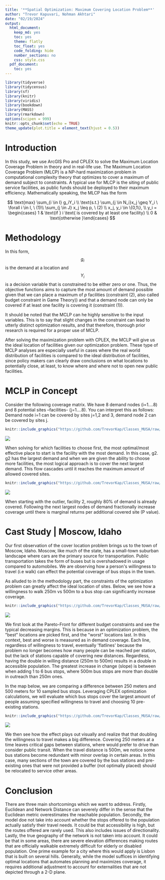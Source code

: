 ```yaml
---
title: '**Spatial Optimization: Maximum Covering Location Problem**'
author: "Trevor Kapuvari, Nohman Akhtari"
date: "02/19/2024"
output:
  html_document:
    keep_md: yes
    toc: yes
    theme: flatly
    toc_float: yes
    code_folding: hide
    number_sections: no
    css: style.css
  pdf_document:
    toc: yes
---
```



```r
library(tidyverse)
library(tidycensus)
library(sf)
library(knitr)
library(viridis)
library(bookdown)
library(MASS)
library(rmarkdown)
options(scipen = 999)
knitr::opts_chunk$set(echo = TRUE)
theme_update(plot.title = element_text(hjust = 0.5))
```


# Introduction
In this study, we use ArcGIS Pro and CPLEX to solve the Maximum Location Coverage Problem in theory and in real-life use. The Maximum Location Coverage Problem (MLCP) is a NP-hard maximization problem in computational complexity theory that optimizes to cover a maximum of demand subject to constraints. A typical use for MLCP is the siting of public service facilities, as public funds should be deployed to their maximum efficiency. Mathematically speaking, the MLCP has the form


$$
\text{max} \sum_{i \in I} g_iY_i \\
\text{s.t.} \sum_{j \in N_i}x_j \geq Y_i \ \forall i \in I, \ (1)\\
\sum_{j \in J} x_j \leq p, \ (2) \\
x_j, y_i \in \{0,1\}, \\
y_i = \begin{cases} 1 & \text{if } i \text{ is covered by at least one facility} \\
                    0 & \text{otherwise }\end{cases}
$$

# Methodology

In this form, $$g_i$$ is the demand at a location and $$Y_i$$ is a decision variable that is constrained to be either zero or one. Thus, the objective functions aims to capture the most amount of demand possible given that we can place a maximum of $p$ facilities (constraint (2), also called budget constraint in Game Theory)) and that a demand node can only be covered if at least one facility is covering it (constraint (1)).

It should be noted that the MCLP can he highly sensitive to the input variables. This is to say that slight changes in the constraint can lead to utterly distinct optimization results, and that therefore, thorough prior research is required for a proper use of MCLP.

After solving the maximization problem with CPLEX, the MCLP will give us the ideal location of facilities given our optimization problem. These type of MCLP analyses are especially useful in cases where the real world distribution of facilities is compared to the ideal distribution of facilities, since policy makers can clearly draw conclusions on what locations to potentially close, at least, to know where and where not to open new public facilities.

# MCLP in Concept

Consider the following coverage matrix. We have 8 demand nodes (i=1....8)
and 8 potential sites –facilities- (j=1....8). You can interpret this as follows:
Demand node i=1 can be covered by sites j=1,2 and 3, demand node 2 can be
covered by sites j.


```r
knitr::include_graphics("https://github.com/TrevorKap/Classes_MUSA/raw/e3a51a54503019804be0736d3863cf56d10efb12/SpatialOptimization/MatrixHW1.png")
```

![](https://github.com/TrevorKap/Classes_MUSA/raw/e3a51a54503019804be0736d3863cf56d10efb12/SpatialOptimization/MatrixHW1.png)<!-- -->

When solving for which facilities to choose first, the most optimal/most effective place to start is the facility with the most demand. In this case, g2. g2 has the largest demand and when we are given the ability to choose more facilities, the most logical approach is to cover the next largest demand. This flow cascades until it reaches the maximum amount of allowed covered sites.



```r
knitr::include_graphics("https://github.com/TrevorKap/Classes_MUSA/raw/acbff38ff5cb1b18fb2719a1d426b8a908301f10/SpatialOptimization/PartA.png")
```

![](https://github.com/TrevorKap/Classes_MUSA/raw/acbff38ff5cb1b18fb2719a1d426b8a908301f10/SpatialOptimization/PartA.png)<!-- -->

When starting with the outlier, facility 2, roughly 80% of demand is already covered. Following the next largest nodes of demand fractionally increase coverage until there is marginal returns per additional covered site (P value).

# Cast Study | Moscow, Idaho

Our first observation of the cover location problem brings us to the town of Moscow, Idaho. Moscow, like much of the state, has a small-town suburban landscape where cars are the primary source for transportation. Public transportation takes the form of buses but is overshadowed in usage compared to automobiles. We are observing how a person's willingness to travel (i.e walk) can effect the potential coverage of bus stops in the town. 

As alluded to in the methodology part, the constraints of the optimization problem can greatly affect the ideal location of sites. Below, we see how a willingness to walk 250m vs 500m to a bus stop can significantly increase coverage. 


```r
knitr::include_graphics("https://github.com/TrevorKap/Classes_MUSA/raw/0cd9832396cc9eb5e1d218bfea1cdc3129fcf0f2/SpatialOptimization/SpatialOptHW1.png")
```

![](https://github.com/TrevorKap/Classes_MUSA/raw/0cd9832396cc9eb5e1d218bfea1cdc3129fcf0f2/SpatialOptimization/SpatialOptHW1.png)<!-- -->

We first look at the Pareto-Front for different budget constraints and see the typical decreasing margins. This is because in an optimization problem, the "best" locations are picked first, and the "worst" locations last. In this context, best and worse is measured as in demand coverage. Each line, regardless of willingness to travel, eventually 'flatlines' because the problem no longer becomes how many people can be reached per station, but the lack of stations capable of covering new distances. Regardless, having the double in willing distance (250m to 500m) results in a double in accessible population. The greatest increase in change (slope) is between when adding 1 to 6 bus stops, where 500m bus stops are more than double in outreach than 250m ones. 

In the map below, we are comparing a difference between 250 meters and 500 meters for 10 sampled bus stops. Leveraging CPLEX optimization calculations, we will evaluate which bus stops cover the largest amount of people assuming specified willingness to travel and choosing 10 pre-existing stations.  


```r
knitr::include_graphics("https://github.com/TrevorKap/Classes_MUSA/raw/07c1cc0cfadea9492a46b1b9558bdf460171e594/SpatialOptimization/Optimized%20Bus%20Stop.png")
```

![](https://github.com/TrevorKap/Classes_MUSA/raw/07c1cc0cfadea9492a46b1b9558bdf460171e594/SpatialOptimization/Optimized%20Bus%20Stop.png)<!-- -->


We then see how the effect plays out visually and realize that that doubling the willingness to travel makes a big difference. Covering 250 meters at a time leaves critical gaps between stations, where would prefer to drive than consider public transit. When the travel distance is 500m, we notice some bus stations become redundant with minor overlap in certain areas. In this case, many sections of the town are covered by the bus stations and pre-existing ones that were not provided a buffer (not optimally placed) should be relocated to service other areas. 

# Conclusion

There are three main shortcomings which we want to address. Firstly,  Euclidean and Network Distance can severely differ in the sense that the Euclidean metric overestimates the reachable population. Secondly, the model doe not take into account whether the stops offered to the population actually satisfy their travel needs. It could be that accessibility is high, but the routes offered are rarely used. This also includes issues of directionality. Lastly, the true geography of the network is not taken into account. It could be that in some areas, there are severe elevation differences making routes that are officially walkable extremely difficult for elderly or disabled population. One prime example for a city where this would apply is Lisbon that is built on several hills. Generally, while the model suffices in identifying optimal locations that automates planning and maximizes coverage, it requires additional adjustment to account for externalities that are not depicted through a 2-D plane. 

